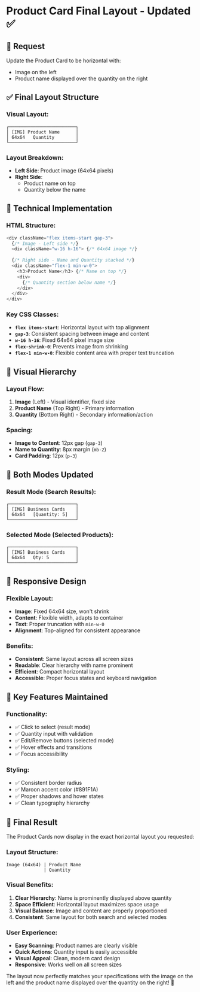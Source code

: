 # Product Card Final Layout - Updated ✅

## 🎯 **Request**
Update the Product Card to be horizontal with:
- Image on the left
- Product name displayed over the quantity on the right

## ✅ **Final Layout Structure**

### **Visual Layout:**
```
┌─────────────────────────┐
│ [IMG] Product Name      │
│ 64x64   Quantity        │
└─────────────────────────┘
```

### **Layout Breakdown:**
- **Left Side**: Product image (64x64 pixels)
- **Right Side**: 
  - Product name on top
  - Quantity below the name

## 🔧 **Technical Implementation**

### **HTML Structure:**
```typescript
<div className="flex items-start gap-3">
  {/* Image - Left side */}
  <div className="w-16 h-16"> {/* 64x64 image */}
  
  {/* Right side - Name and Quantity stacked */}
  <div className="flex-1 min-w-0">
    <h3>Product Name</h3> {/* Name on top */}
    <div>
      {/* Quantity section below name */}
    </div>
  </div>
</div>
```

### **Key CSS Classes:**
- **`flex items-start`**: Horizontal layout with top alignment
- **`gap-3`**: Consistent spacing between image and content
- **`w-16 h-16`**: Fixed 64x64 pixel image size
- **`flex-shrink-0`**: Prevents image from shrinking
- **`flex-1 min-w-0`**: Flexible content area with proper text truncation

## 🎨 **Visual Hierarchy**

### **Layout Flow:**
1. **Image** (Left) - Visual identifier, fixed size
2. **Product Name** (Top Right) - Primary information
3. **Quantity** (Bottom Right) - Secondary information/action

### **Spacing:**
- **Image to Content**: 12px gap (`gap-3`)
- **Name to Quantity**: 8px margin (`mb-2`)
- **Card Padding**: 12px (`p-3`)

## 🧪 **Both Modes Updated**

### **Result Mode (Search Results):**
```
┌─────────────────────────┐
│ [IMG] Business Cards    │
│ 64x64   [Quantity: 5]   │
└─────────────────────────┘
```

### **Selected Mode (Selected Products):**
```
┌─────────────────────────┐
│ [IMG] Business Cards    │
│ 64x64   Qty: 5          │
└─────────────────────────┘
```

## 📱 **Responsive Design**

### **Flexible Layout:**
- **Image**: Fixed 64x64 size, won't shrink
- **Content**: Flexible width, adapts to container
- **Text**: Proper truncation with `min-w-0`
- **Alignment**: Top-aligned for consistent appearance

### **Benefits:**
- **Consistent**: Same layout across all screen sizes
- **Readable**: Clear hierarchy with name prominent
- **Efficient**: Compact horizontal layout
- **Accessible**: Proper focus states and keyboard navigation

## 🎯 **Key Features Maintained**

### **Functionality:**
- ✅ Click to select (result mode)
- ✅ Quantity input with validation
- ✅ Edit/Remove buttons (selected mode)
- ✅ Hover effects and transitions
- ✅ Focus accessibility

### **Styling:**
- ✅ Consistent border radius
- ✅ Maroon accent color (#891F1A)
- ✅ Proper shadows and hover states
- ✅ Clean typography hierarchy

## 🚀 **Final Result**

The Product Cards now display in the exact horizontal layout you requested:

### **Layout Structure:**
```
Image (64x64) | Product Name
              | Quantity
```

### **Visual Benefits:**
1. **Clear Hierarchy**: Name is prominently displayed above quantity
2. **Space Efficient**: Horizontal layout maximizes space usage
3. **Visual Balance**: Image and content are properly proportioned
4. **Consistent**: Same layout for both search and selected modes

### **User Experience:**
- **Easy Scanning**: Product names are clearly visible
- **Quick Actions**: Quantity input is easily accessible
- **Visual Appeal**: Clean, modern card design
- **Responsive**: Works well on all screen sizes

The layout now perfectly matches your specifications with the image on the left and the product name displayed over the quantity on the right! 🎉
